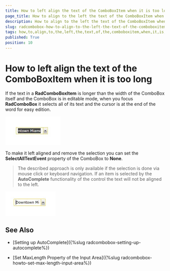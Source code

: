 ```yaml
---
title: How to left align the text of the ComboBoxItem when it is too long
page_title: How to align to the left the text of the ComboBoxItem when it is too long
description: How to align to the left the text of the ComboBoxItem when it is too long.
slug: radcombobox-how-to-align-to-the-left-the-text-of-the-comboboxitem-when-it-is-too-long2
tags: how,to,align,to,the,left,the,text,of,the,comboboxitem,when,it,is,too,long
published: True
position: 10
---
```


# How to left align the text of the ComboBoxItem when it is too long

If the text in a __RadComboBoxItem__ is longer than the width of the ComboBox itself and the ComboBox is in editable mode, when you focus __RadComboBox__ it selects all of its text and the cursor is at the end of the word for easy edition. 

![WPF RadComboBox with Cursor at End](images/ComboSelection.jpg)

To make it left aligned and remove the selection you can set the __SelectAllTextEvent__ property of the ComboBox to __None__.

>The described approach is only available if the selection is done via mouse click or keyboard navigation. If an item is selected by the __AutoComplete__ functionality of the control the text will not be aligned to the left.

![WPF RadComboBox with Cursor at Beginning](images/ComboSelection_2.jpg)

## See Also

 * [Setting up AutoComplete]({%slug radcombobox-setting-up-autocomplete%})

 * [Set MaxLength Property of the Input Area]({%slug radcombobox-howto-set-max-length-input-area%})
